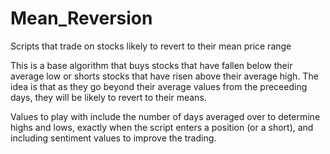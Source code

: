 # Mean_Reversion
Scripts that trade on stocks likely to revert to their mean price range

This is a base algorithm that buys stocks that have fallen below their average low or shorts stocks that have risen above their average
high. The idea is that as they go beyond their average values from the preceeding days, they will be likely to revert to their means.

Values to play with include the number of days averaged over to determine highs and lows, exactly when the script enters a position (or
a short), and including sentiment values to improve the trading.
